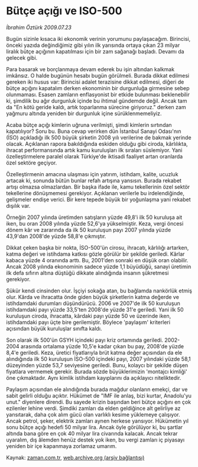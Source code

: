 # Bütçe açığı ve ISO-500

*İbrahim Öztürk 2009.07.23*

<tr><td class="metin" colspan="2" style="padding-top: 20px; padding-left: 5px; padding-right: 10px;">Bugün sizinle kısaca iki ekonomik verinin yorumunu paylaşacağım. Birincisi, önceki yazıda değindiğimiz gibi yılın ilk yarısında ortaya çıkan 23 milyar liralık bütçe açığının kapatılması için bir zam sağanağı başladı. Devamı da gelecek gibi.</td></tr><tr><td class="metin" colspan="2" style="padding-top: 20px; padding-left: 5px; padding-right: 10px;"><p>Para basarak ve borçlanmaya devam ederek bu işin altından kalkmak imkânsız. O halde bugünün hesabı bugün görülmeli. Burada dikkat edilmesi gereken iki husus var: Birincisi adalet terazisine dikkat edilmesi, diğeri de bütçe açığını kapatalım derken ekonominin bir durgunluğa girmesine sebep olunmaması. Esasen zamların enflasyonist bir etkide bulunması beklenebilir ki, şimdilik bu ağır durgunluk içinde bu ihtimal gündemde değil. Ancak tam da "En kötü geride kaldı, artık toparlanma sürecine giriyoruz." derken zam yağmuru altında yeniden bir durgunluk içine sürüklenmemeliyiz.
<p>Acaba bütçe açığı kimlerin uğruna verilmişti, şimdi kimlerin sırtından kapatılıyor? Soru bu. Buna cevap verirken dün İstanbul Sanayi Odası'nın (İSO) açıkladığı ilk 500 büyük şirketin 2008 yılı verilerine de bakmak yerinde olacak. Açıklanan rapora bakıldığında eskiden olduğu gibi ciroda, kârlılıkta, ihracat performansında artık kamu kuruluşları ilk sıraları süslemiyor. Yani özelleştirmelere paralel olarak Türkiye'de iktisadi faaliyet artan oranlarda özel sektöre geçiyor.
<p>Özelleştirmenin amacına ulaşması için yatırım, istihdam, kalite, ucuzluk artacak ki, sonunda bütün bunlar refah artışına yansısın. Burada rekabet artışı olmazsa olmazlardan. Bir başka ifade ile, kamu tekellerinin özel sektör tekellerine dönüşmemesi gerekiyor. Açıklanan verilerle bu irdelendiğinde, gelişmeler endişe verici. Bir kere tepede büyük bir yoğunlaşma yani rekabet dışılık var.
<p>Örneğin 2007 yılında üretimden satışların yüzde 49,8'i ilk 50 kuruluşa ait iken, bu oran 2008 yılında yüzde 52,6'ya yükselmiştir. Keza, vergi öncesi dönem kâr ve zararında da ilk 50 kuruluşun payı 2007 yılında yüzde 43,9'dan 2008'de yüzde 58,8'e çıkmıştır.
<p>Dikkat çeken başka bir nokta, İSO-500'ün cirosu, ihracatı, kârlılığı artarken, katma değeri ve istihdama katkısı gözle görülür bir şekilde geriledi. Kârlar kabaca yüzde 4 oranında arttı. Bu, 2001'den sonraki en düşük oran olabilir. Ancak 2008 yılında ekonominin sadece yüzde 1,1 büyüdüğü, sanayi üretimin ilk defa sıfırın altına düştüğü dikkate alındığında insanın şükretmesi gerekiyor. 
<p>Şükür kendi cinsinden olur. İşçiyi sokağa atan, bu bağlamda nankörlük etmiş olur. Kârda ve ihracatta önde giden büyük şirketlerin katma değerde ve istihdamdaki durumları düşündürücü. 2006 ve 2007'de ilk 50 kuruluşun istihdamdaki payı yüzde 33,5'ten 2008'de yüzde 31'e geriledi. Yani ilk 50 kuruluşun ciroda, ihracatta, kârdaki payı yüzde 50 ve üzerinde iken, istihdamdaki payı üçte bire gerilemiştir. Böylece 'paylaşım' kriterleri açısından büyük kuruluşlar sınıfta kaldı.
<p>Son olarak ilk 500'ün GSYH içindeki payı kriz ortamında geriledi. 2002-2004 arasında ortalama yüzde 10,5'e kadar çıkan bu pay, 2008'de yüzde 8,4'e geriledi. Keza, üretici fiyatlarıyla brüt katma değer açısından da ele alındığında ilk 50 kuruluşun İSO-500 içindeki payı, 2007 yılındaki yüzde 58,1 düzeyinden yüzde 53,7 seviyesine geriledi. Bunu, kolaycı bir şekilde düşen fiyatlara vermemek gerekir. Burada sözde büyüklerimizin 'montajcı kimliği' öne çıkmaktadır. Aynı kimlik istihdam kayıplarını da açıklayıcı niteliktedir.
<p>Paylaşım açısından ele alındığında burada mağdur olanların emekçi, dar ve sabit gelirli olduğu açıktır. Hükümet de "IMF ile anlaş, bizi kurtar, Anadolu'yu unut." diyenlere direndi. Bu sayede krizin başından beri bütçe açığını en çok ezilenler lehine verdi. Şimdiki zamları da elden geldiğince alt gelirliye az yansıtarak, daha çok alım gücü olan varlıklı kesime yüklemeye çalışıyor. Ancak petrol, şeker, elektrik zamları aynen herkese yansıyor. Hükümetin yıl sonu bütçe açığı hedefi 50 milyar lira. Ancak öyle görülüyor ki, bu şartlar altında bana göre en çok 40 milyar lira civarında kalacak. Ancak tekrar uyaralım, dış âlemden henüz destek yok iken, bu vergi zamları iç piyasayı yeniden bir içe kapanmaya zorlamaz umarım. <br/></p></p></p></p></p></p></p></p></td></tr>

Kaynak: [zaman.com.tr](http://zaman.com.tr/yazar.do?yazino=872335), [web.archive.org (arşiv bağlantısı)](http://web.archive.org/web/20090808190811/http://www.zaman.com.tr:80/yazar.do?yazino=872335)
